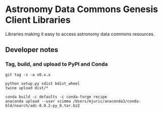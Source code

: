 # Astronomy Data Commons Genesis Client Libraries

Libraries making it easy to access astronomy data commons resources.

## Developer notes

### Tag, build, and upload to PyPI and Conda

```
git tag -s -a v0.x.x
```

```
python setup.py sdist bdist_wheel
twine upload dist/*
```

```
conda build -c defaults -c conda-forge recipe
anaconda upload --user scimma /Users/mjuric/anaconda3/conda-bld/noarch/adc-0.0.2-py_0.tar.bz2
```
